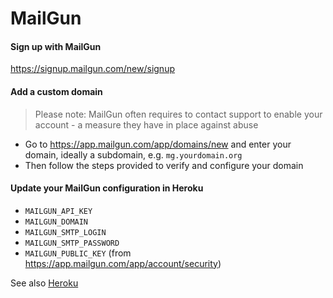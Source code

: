# MailGun

#### Sign up with MailGun
https://signup.mailgun.com/new/signup

#### Add a custom domain

> Please note: MailGun often requires to contact support to enable your account - a measure they have in place against abuse

- Go to https://app.mailgun.com/app/domains/new and enter your domain, ideally a subdomain, e.g. `mg.yourdomain.org`
- Then follow the steps provided to verify and configure your domain

#### Update your MailGun configuration in Heroku

- `MAILGUN_API_KEY`
- `MAILGUN_DOMAIN`
- `MAILGUN_SMTP_LOGIN`
- `MAILGUN_SMTP_PASSWORD`
- `MAILGUN_PUBLIC_KEY` (from https://app.mailgun.com/app/account/security)

See also [Heroku](/server-installation/heroku.md)